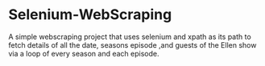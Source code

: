 # Selenium-WebScraping

A simple webscraping project that uses selenium and xpath as its path to fetch details of all the date,
seasons episode ,and guests of the Ellen show via a loop of every season and each episode.
